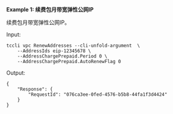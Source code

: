 **Example 1: 续费包月带宽弹性公网IP**

续费包月带宽弹性公网IP。

Input: 

```
tccli vpc RenewAddresses --cli-unfold-argument  \
    --AddressIds eip-12345678 \
    --AddressChargePrepaid.Period 0 \
    --AddressChargePrepaid.AutoRenewFlag 0
```

Output: 
```
{
    "Response": {
        "RequestId": "076ca3ee-0fed-4576-b5b8-44fa1f3d4424"
    }
}
```

